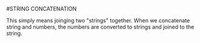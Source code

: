 #STRING CONCATENATION

This simply means joinging two "strings" together. When we concatenate string and numbers, the numbers are converted to strings and joined to the string.
